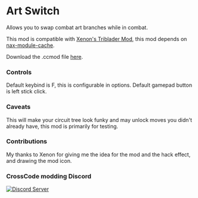 # Art Switch
Allows you to swap combat art branches while in combat.

This mod is compatible with [Xenon's Triblader Mod](https://github.com/XenonA7/xenons-triblader-mod), this mod depends on [nax-module-cache](https://github.com/naxane/nax-module-cache/releases/).

Download the .ccmod file [here](https://github.com/naxane/nax-art-switch/releases/latest).

[](https://github.com/naxane/nax-art-switch/blob/main/docs/media/preview.mp4)

### Controls
Default keybind is F, this is configurable in options. Default gamepad button is left stick click.

### Caveats
This will make your circuit tree look funky and may unlock moves you didn't already have, this mod is primarily for testing.

### Contributions
My thanks to Xenon for giving me the idea for the mod and the hack effect, and drawing the mod icon.

### CrossCode modding Discord
[![Discord Server](https://img.shields.io/discord/382339402338402315.svg?label=Discord%20Server)](https://discord.gg/TFs6n5v)
